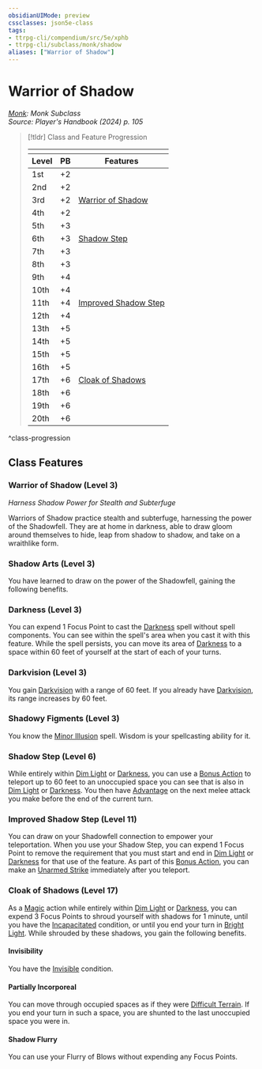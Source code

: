 ```yaml
---
obsidianUIMode: preview
cssclasses: json5e-class
tags:
- ttrpg-cli/compendium/src/5e/xphb
- ttrpg-cli/subclass/monk/shadow
aliases: ["Warrior of Shadow"]
---
```

# Warrior of Shadow
*[Monk](./monk-xphb.md): Monk Subclass*  
*Source: Player's Handbook (2024) p. 105*  

> [!tldr] Class and Feature Progression
> 
> <table class="class-progression">
> <thead>
> <tr><th colspan='3'></th></tr>
> <tr class="class-progression"><th class"level">Level</th><th class"pb">PB</th><th class"feature">Features</th></tr>
> </thead><tbody>
> <tr class="class-progression"><td class"level">1st</td><td class"pb">+2</td><td class"feature"></td></tr>
> <tr class="class-progression"><td class"level">2nd</td><td class"pb">+2</td><td class"feature"></td></tr>
> <tr class="class-progression"><td class"level">3rd</td><td class"pb">+2</td><td class"feature"><a href='#Warrior of Shadow (Level 3)' class='internal-link'>Warrior of Shadow</a></td></tr>
> <tr class="class-progression"><td class"level">4th</td><td class"pb">+2</td><td class"feature"></td></tr>
> <tr class="class-progression"><td class"level">5th</td><td class"pb">+3</td><td class"feature"></td></tr>
> <tr class="class-progression"><td class"level">6th</td><td class"pb">+3</td><td class"feature"><a href='#Shadow Step (Level 6)' class='internal-link'>Shadow Step</a></td></tr>
> <tr class="class-progression"><td class"level">7th</td><td class"pb">+3</td><td class"feature"></td></tr>
> <tr class="class-progression"><td class"level">8th</td><td class"pb">+3</td><td class"feature"></td></tr>
> <tr class="class-progression"><td class"level">9th</td><td class"pb">+4</td><td class"feature"></td></tr>
> <tr class="class-progression"><td class"level">10th</td><td class"pb">+4</td><td class"feature"></td></tr>
> <tr class="class-progression"><td class"level">11th</td><td class"pb">+4</td><td class"feature"><a href='#Improved Shadow Step (Level 11)' class='internal-link'>Improved Shadow Step</a></td></tr>
> <tr class="class-progression"><td class"level">12th</td><td class"pb">+4</td><td class"feature"></td></tr>
> <tr class="class-progression"><td class"level">13th</td><td class"pb">+5</td><td class"feature"></td></tr>
> <tr class="class-progression"><td class"level">14th</td><td class"pb">+5</td><td class"feature"></td></tr>
> <tr class="class-progression"><td class"level">15th</td><td class"pb">+5</td><td class"feature"></td></tr>
> <tr class="class-progression"><td class"level">16th</td><td class"pb">+5</td><td class"feature"></td></tr>
> <tr class="class-progression"><td class"level">17th</td><td class"pb">+6</td><td class"feature"><a href='#Cloak of Shadows (Level 17)' class='internal-link'>Cloak of Shadows</a></td></tr>
> <tr class="class-progression"><td class"level">18th</td><td class"pb">+6</td><td class"feature"></td></tr>
> <tr class="class-progression"><td class"level">19th</td><td class"pb">+6</td><td class"feature"></td></tr>
> <tr class="class-progression"><td class"level">20th</td><td class"pb">+6</td><td class"feature"></td></tr>
> </tbody></table>

^class-progression


## Class Features

### Warrior of Shadow (Level 3)

*Harness Shadow Power for Stealth and Subterfuge*

Warriors of Shadow practice stealth and subterfuge, harnessing the power of the Shadowfell. They are at home in darkness, able to draw gloom around themselves to hide, leap from shadow to shadow, and take on a wraithlike form.

### Shadow Arts (Level 3)

You have learned to draw on the power of the Shadowfell, gaining the following benefits.

### Darkness (Level 3)

You can expend 1 Focus Point to cast the [Darkness](3-Mechanics/CLI/spells/darkness-xphb.md) spell without spell components. You can see within the spell's area when you cast it with this feature. While the spell persists, you can move its area of [Darkness](3-Mechanics/CLI/rules/variant-rules/darkness-xphb.md) to a space within 60 feet of yourself at the start of each of your turns.

### Darkvision (Level 3)

You gain [Darkvision](3-Mechanics/CLI/rules/senses.md#Darkvision) with a range of 60 feet. If you already have [Darkvision](3-Mechanics/CLI/rules/senses.md#Darkvision), its range increases by 60 feet.

### Shadowy Figments (Level 3)

You know the [Minor Illusion](3-Mechanics/CLI/spells/minor-illusion-xphb.md) spell. Wisdom is your spellcasting ability for it.

### Shadow Step (Level 6)

While entirely within [Dim Light](3-Mechanics/CLI/rules/variant-rules/dim-light-xphb.md) or [Darkness](3-Mechanics/CLI/rules/variant-rules/darkness-xphb.md), you can use a [Bonus Action](3-Mechanics/CLI/rules/variant-rules/bonus-action-xphb.md) to teleport up to 60 feet to an unoccupied space you can see that is also in [Dim Light](3-Mechanics/CLI/rules/variant-rules/dim-light-xphb.md) or [Darkness](3-Mechanics/CLI/rules/variant-rules/darkness-xphb.md). You then have [Advantage](3-Mechanics/CLI/rules/variant-rules/advantage-xphb.md) on the next melee attack you make before the end of the current turn.

### Improved Shadow Step (Level 11)

You can draw on your Shadowfell connection to empower your teleportation. When you use your Shadow Step, you can expend 1 Focus Point to remove the requirement that you must start and end in [Dim Light](3-Mechanics/CLI/rules/variant-rules/dim-light-xphb.md) or [Darkness](3-Mechanics/CLI/rules/variant-rules/darkness-xphb.md) for that use of the feature. As part of this [Bonus Action](3-Mechanics/CLI/rules/variant-rules/bonus-action-xphb.md), you can make an [Unarmed Strike](3-Mechanics/CLI/rules/variant-rules/unarmed-strike-xphb.md) immediately after you teleport.

### Cloak of Shadows (Level 17)

As a [Magic](3-Mechanics/CLI/rules/actions.md#Magic) action while entirely within [Dim Light](3-Mechanics/CLI/rules/variant-rules/dim-light-xphb.md) or [Darkness](3-Mechanics/CLI/rules/variant-rules/darkness-xphb.md), you can expend 3 Focus Points to shroud yourself with shadows for 1 minute, until you have the [Incapacitated](3-Mechanics/CLI/rules/conditions.md#Incapacitated) condition, or until you end your turn in [Bright Light](3-Mechanics/CLI/rules/variant-rules/bright-light-xphb.md). While shrouded by these shadows, you gain the following benefits.

#### Invisibility

You have the [Invisible](3-Mechanics/CLI/rules/conditions.md#Invisible) condition.

#### Partially Incorporeal

You can move through occupied spaces as if they were [Difficult Terrain](3-Mechanics/CLI/rules/variant-rules/difficult-terrain-xphb.md). If you end your turn in such a space, you are shunted to the last unoccupied space you were in.

#### Shadow Flurry

You can use your Flurry of Blows without expending any Focus Points.